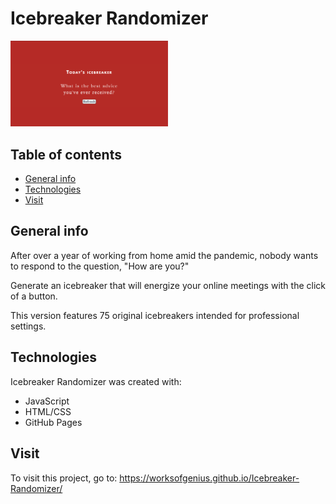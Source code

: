 # Icebreaker Randomizer

<img src="https://github.com/worksofgenius/Icebreaker-Randomizer/blob/master/icebreaker-randomizer.png" height="50%" width="50%">

## Table of contents
* [General info](#general-info)
* [Technologies](#technologies)
* [Visit](#visit)

## General info
After over a year of working from home amid the pandemic, nobody wants to respond to the question, "How are you?" 

Generate an icebreaker that will energize your online meetings with the click of a button.

This version features 75 original icebreakers intended for professional settings.
	
## Technologies
Icebreaker Randomizer was created with:
* JavaScript
* HTML/CSS
* GitHub Pages
	
## Visit
To visit this project, go to: https://worksofgenius.github.io/Icebreaker-Randomizer/
